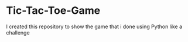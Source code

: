 # Tic-Tac-Toe-Game
 I created this repository to show the game that i done using Python like a challenge
